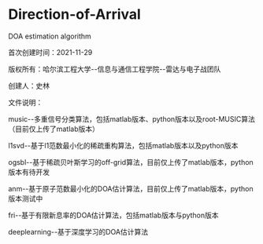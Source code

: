 # Direction-of-Arrival
DOA estimation algorithm

首次创建时间：2021-11-29

版权所有：哈尔滨工程大学--信息与通信工程学院--雷达与电子战团队

创建人：史林

文件说明：

music--多重信号分类算法，包括matlab版本、python版本以及root-MUSIC算法（目前仅上传了matlab版本）

l1svd--基于l1范数最小化的稀疏重构算法，包括matlab版本以及python版本

ogsbl--基于稀疏贝叶斯学习的off-grid算法，目前仅上传了matlab版本，python版本有待开发

anm--基于原子范数最小化的DOA估计算法，目前仅上传了matlab版本，python版本测试中

fri--基于有限新息率的DOA估计算法，包括matlab版本与python版本

deeplearning--基于深度学习的DOA估计算法

